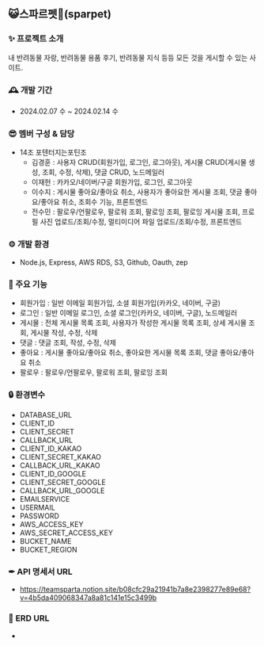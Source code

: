 ## 😺스파르펫🐶(sparpet)

### ✨ 프로젝트 소개
내 반려동물 자랑, 반려동물 용품 후기, 반려동물 지식 등등 모든 것을 게시할 수 있는 사이트.

### 🕰️ 개발 기간
- 2024.02.07 수 ~ 2024.02.14 수

### 😎 멤버 구성 & 담당
- 14조 포텐터지는포틴조
  - 김경훈 : 사용자 CRUD(회원가입, 로그인, 로그아웃), 게시물 CRUD(게시물 생성, 조회, 수정, 삭제), 댓글 CRUD, 노드메일러
  - 이재헌 : 카카오/네이버/구글 회원가입, 로그인, 로그아웃
  - 이수지 : 게시물 좋아요/좋아요 취소, 사용자가 좋아요한 게시물 조회, 댓글 좋아요/좋아요 취소, 조회수 기능, 프론트엔드
  - 전수민 : 팔로우/언팔로우, 팔로워 조회, 팔로잉 조회, 팔로잉 게시물 조회, 프로필 사진 업로드/조회/수정, 멀티미디어 파일 업로드/조회/수정, 프론트엔드

### ⚙️ 개발 환경
- Node.js, Express, AWS RDS, S3, Github, Oauth, zep

### 📌 주요 기능

- 회원가입 : 일반 이메일 회원가입, 소셜 회원가입(카카오, 네이버, 구글)
- 로그인 :  일반 이메일 로그인, 소셜 로그인(카카오, 네이버, 구글), 노드메일러
- 게시물 : 전체 게시물 목록 조회, 사용자가 작성한 게시물 목록 조회, 상세 게시물 조회, 게시물 작성, 수정, 삭제
- 댓글 : 댓글 조회, 작성, 수정, 삭제
- 좋아요 : 게시물 좋아요/좋아요 취소, 좋아요한 게시물 목록 조회, 댓글 좋아요/좋아요 취소
- 팔로우 : 팔로우/언팔로우, 팔로워 조회, 팔로잉 조회

### 🔒 환경변수
 - DATABASE_URL
 - CLIENT_ID
 - CLIENT_SECRET
 - CALLBACK_URL
 - CLIENT_ID_KAKAO
 - CLIENT_SECRET_KAKAO
 - CALLBACK_URL_KAKAO
 - CLIENT_ID_GOOGLE
 - CLIENT_SECRET_GOOGLE
 - CALLBACK_URL_GOOGLE
 - EMAILSERVICE
 - USERMAIL
 - PASSWORD
 - AWS_ACCESS_KEY
 - AWS_SECRET_ACCESS_KEY
 - BUCKET_NAME
 - BUCKET_REGION

 ### ✒ API 명세서 URL
 - https://teamsparta.notion.site/b08cfc29a21941b7a8e2398277e89e68?v=4b5da409068347a8a81c141e15c3499b

 ### 🔧 ERD URL
 - 